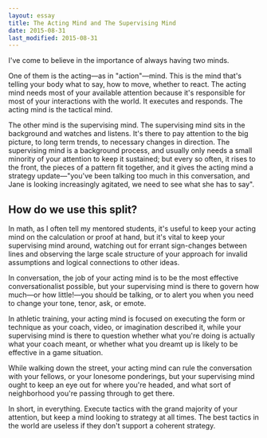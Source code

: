 ```yaml
---
layout: essay
title: The Acting Mind and The Supervising Mind
date: 2015-08-31
last_modified: 2015-08-31
---
```


I've come to believe in the importance of always having two minds.

One of them is the acting—as in "action"—mind. This is the mind that's telling your body what to say, how to move, whether to react. The acting mind needs most of your available attention because it's responsible for most of your interactions with the world. It executes and responds. The acting mind is the tactical mind.<!--more-->

The other mind is the supervising mind. The supervising mind sits in the background and watches and listens. It's there to pay attention to the big picture, to long term trends, to necessary changes in direction. The supervising mind is a background process, and usually only needs a small minority of your attention to keep it sustained; but every so often, it rises to the front, the pieces of a pattern fit together, and it gives the acting mind a strategy update—"you've been talking too much in this conversation, and Jane is looking increasingly agitated, we need to see what she has to say".

## How do we use this split?

In math, as I often tell my mentored students, it's useful to keep your acting mind on the calculation or proof at hand, but it's vital to keep your supervising mind around, watching out for errant sign-changes between lines and observing the large scale structure of your approach for invalid assumptions and logical connections to other ideas.

In conversation, the job of your acting mind is to be the most effective conversationalist possible, but your supervising mind is there to govern how much—or how little!—you should be talking, or to alert you when you need to change your tone, tenor, ask, or emote.

In athletic training, your acting mind is focused on executing the form or technique as your coach, video, or imagination described it, while your supervising mind is there to question whether what you're doing is actually what your coach meant, or whether what you dreamt up is likely to be effective in a game situation.

While walking down the street, your acting mind can rule the conversation with your fellows, or your lonesome ponderings, but your supervising mind ought to keep an eye out for where you're headed, and what sort of neighborhood you're passing through to get there.

In short, in everything. Execute tactics with the grand majority of your attention, but keep a mind looking to strategy at all times. The best tactics in the world are useless if they don't support a coherent strategy.
